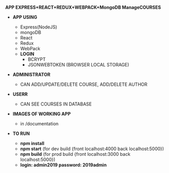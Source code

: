 **APP EXPRESS+REACT+REDUX+WEBPACK+MongoDB ManageCOURSES**

- **APP USING**
  - Express(NodeJS)
  - mongoDB
  - React
  - Redux
  - WebPack
  - **LOGIN**
    - BCRYPT
    - JSONWEBTOKEN (BROWSER LOCAL STORAGE)
  

- **ADMINISTRATOR**
  - CAN ADD/UPDATE/DELETE COURSE, ADD/DELETE AUTHOR
  
- **USERR**
  - CAN SEE COURSES IN DATABASE

- **IMAGES OF WORKING APP**
  - in /documentation
  

- **TO RUN**
  - **npm install**
  - **npm start** (for dev build {front localhost:4000 back localhost:5000})
  - **npm build** (for prod build {front localhost:3000 back localhost:5000})
  - **login: admin2019 password: 2019admin**
